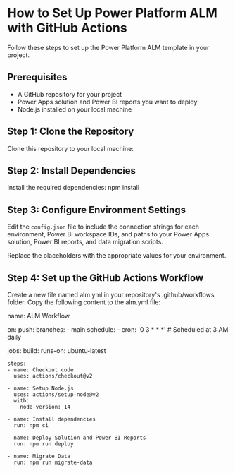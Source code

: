 # How to Set Up Power Platform ALM with GitHub Actions

Follow these steps to set up the Power Platform ALM template in your project.

## Prerequisites

- A GitHub repository for your project
- Power Apps solution and Power BI reports you want to deploy
- Node.js installed on your local machine

## Step 1: Clone the Repository

Clone this repository to your local machine:

## Step 2: Install Dependencies

Install the required dependencies: npm install


## Step 3: Configure Environment Settings

Edit the `config.json` file to include the connection strings for each environment, Power BI workspace IDs, and paths to your Power Apps solution, Power BI reports, and data migration scripts.

Replace the placeholders with the appropriate values for your environment.


## Step 4: Set up the GitHub Actions Workflow 

Create a new file named alm.yml in your repository's .github/workflows folder. Copy the following content to the alm.yml file:

name: ALM Workflow

on:
  push:
    branches:
      - main
  schedule:
    - cron: '0 3 * * *' # Scheduled at 3 AM daily

jobs:
  build:
    runs-on: ubuntu-latest

    steps:
    - name: Checkout code
      uses: actions/checkout@v2
      
    - name: Setup Node.js
      uses: actions/setup-node@v2
      with:
        node-version: 14

    - name: Install dependencies
      run: npm ci

    - name: Deploy Solution and Power BI Reports
      run: npm run deploy

    - name: Migrate Data
      run: npm run migrate-data
